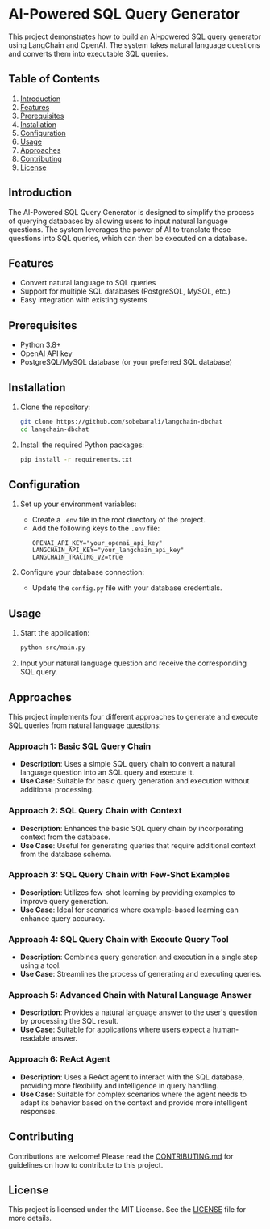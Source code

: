 # AI-Powered SQL Query Generator

This project demonstrates how to build an AI-powered SQL query generator using LangChain and OpenAI. The system takes natural language questions and converts them into executable SQL queries.

## Table of Contents

1. [Introduction](#introduction)
2. [Features](#features)
3. [Prerequisites](#prerequisites)
4. [Installation](#installation)
5. [Configuration](#configuration)
6. [Usage](#usage)
7. [Approaches](#approaches)
8. [Contributing](#contributing)
9. [License](#license)

## Introduction

The AI-Powered SQL Query Generator is designed to simplify the process of querying databases by allowing users to input natural language questions. The system leverages the power of AI to translate these questions into SQL queries, which can then be executed on a database.

## Features

- Convert natural language to SQL queries
- Support for multiple SQL databases (PostgreSQL, MySQL, etc.)
- Easy integration with existing systems

## Prerequisites

- Python 3.8+
- OpenAI API key
- PostgreSQL/MySQL database (or your preferred SQL database)

## Installation

1. Clone the repository:

   ```bash
   git clone https://github.com/sobebarali/langchain-dbchat
   cd langchain-dbchat
   ```

2. Install the required Python packages:
   ```bash
   pip install -r requirements.txt
   ```

## Configuration

1. Set up your environment variables:

   - Create a `.env` file in the root directory of the project.
   - Add the following keys to the `.env` file:
     ```plaintext
     OPENAI_API_KEY="your_openai_api_key"
     LANGCHAIN_API_KEY="your_langchain_api_key"
     LANGCHAIN_TRACING_V2=true
     ```

2. Configure your database connection:
   - Update the `config.py` file with your database credentials.

## Usage

1. Start the application:

   ```bash
   python src/main.py
   ```

2. Input your natural language question and receive the corresponding SQL query.

## Approaches

This project implements four different approaches to generate and execute SQL queries from natural language questions:

### Approach 1: Basic SQL Query Chain

- **Description**: Uses a simple SQL query chain to convert a natural language question into an SQL query and execute it.
- **Use Case**: Suitable for basic query generation and execution without additional processing.

### Approach 2: SQL Query Chain with Context

- **Description**: Enhances the basic SQL query chain by incorporating context from the database.
- **Use Case**: Useful for generating queries that require additional context from the database schema.

### Approach 3: SQL Query Chain with Few-Shot Examples

- **Description**: Utilizes few-shot learning by providing examples to improve query generation.
- **Use Case**: Ideal for scenarios where example-based learning can enhance query accuracy.

### Approach 4: SQL Query Chain with Execute Query Tool

- **Description**: Combines query generation and execution in a single step using a tool.
- **Use Case**: Streamlines the process of generating and executing queries.

### Approach 5: Advanced Chain with Natural Language Answer

- **Description**: Provides a natural language answer to the user's question by processing the SQL result.
- **Use Case**: Suitable for applications where users expect a human-readable answer.

### Approach 6: ReAct Agent

- **Description**: Uses a ReAct agent to interact with the SQL database, providing more flexibility and intelligence in query handling.
- **Use Case**: Suitable for complex scenarios where the agent needs to adapt its behavior based on the context and provide more intelligent responses.

## Contributing

Contributions are welcome! Please read the [CONTRIBUTING.md](CONTRIBUTING.md) for guidelines on how to contribute to this project.

## License
This project is licensed under the MIT License. See the [LICENSE](LICENSE) file for more details.
